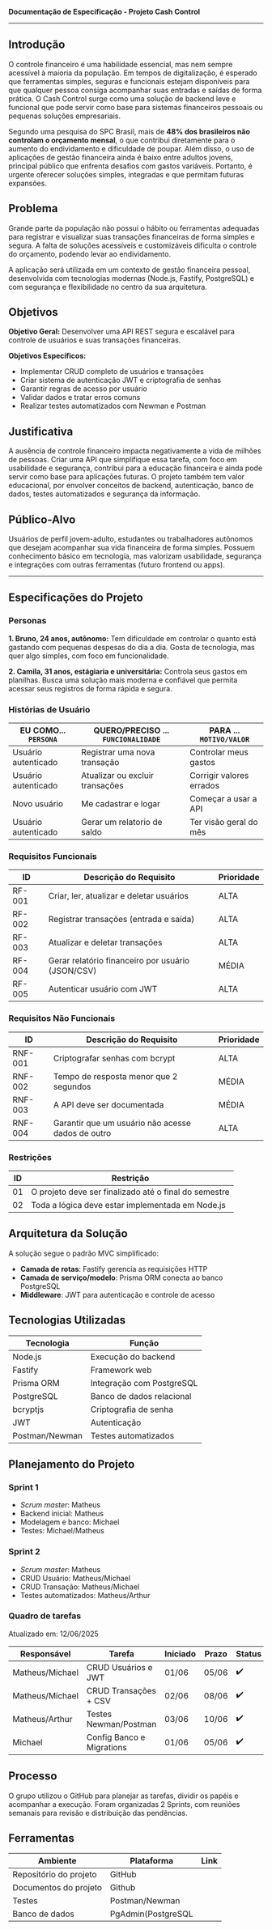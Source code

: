 **Documentação de Especificação - Projeto Cash Control**

---

## Introdução

O controle financeiro é uma habilidade essencial, mas nem sempre acessível à maioria da população. Em tempos de digitalização, é esperado que ferramentas simples, seguras e funcionais estejam disponíveis para que qualquer pessoa consiga acompanhar suas entradas e saídas de forma prática. O Cash Control surge como uma solução de backend leve e funcional que pode servir como base para sistemas financeiros pessoais ou pequenas soluções empresariais.

Segundo uma pesquisa do SPC Brasil, mais de **48% dos brasileiros não controlam o orçamento mensal**, o que contribui diretamente para o aumento do endividamento e dificuldade de poupar. Além disso, o uso de aplicações de gestão financeira ainda é baixo entre adultos jovens, principal público que enfrenta desafios com gastos variáveis. Portanto, é urgente oferecer soluções simples, integradas e que permitam futuras expansões.

## Problema

Grande parte da população não possui o hábito ou ferramentas adequadas para registrar e visualizar suas transações financeiras de forma simples e segura. A falta de soluções acessíveis e customizáveis dificulta o controle do orçamento, podendo levar ao endividamento.

A aplicação será utilizada em um contexto de gestão financeira pessoal, desenvolvida com tecnologias modernas (Node.js, Fastify, PostgreSQL) e com segurança e flexibilidade no centro da sua arquitetura.

## Objetivos

**Objetivo Geral:**
Desenvolver uma API REST segura e escalável para controle de usuários e suas transações financeiras.

**Objetivos Específicos:**
- Implementar CRUD completo de usuários e transações
- Criar sistema de autenticação JWT e criptografia de senhas
- Garantir regras de acesso por usuário
- Validar dados e tratar erros comuns
- Realizar testes automatizados com Newman e Postman

## Justificativa

A ausência de controle financeiro impacta negativamente a vida de milhões de pessoas. Criar uma API que simplifique essa tarefa, com foco em usabilidade e segurança, contribui para a educação financeira e ainda pode servir como base para aplicações futuras. O projeto também tem valor educacional, por envolver conceitos de backend, autenticação, banco de dados, testes automatizados e segurança da informação.

## Público-Alvo

Usuários de perfil jovem-adulto, estudantes ou trabalhadores autônomos que desejam acompanhar sua vida financeira de forma simples. Possuem conhecimento básico em tecnologia, mas valorizam usabilidade, segurança e integrações com outras ferramentas (futuro frontend ou apps).

---

## Especificações do Projeto

### Personas

**1. Bruno, 24 anos, autônomo:**
Tem dificuldade em controlar o quanto está gastando com pequenas despesas do dia a dia. Gosta de tecnologia, mas quer algo simples, com foco em funcionalidade.

**2. Camila, 31 anos, estágiaria e universitária:**
Controla seus gastos em planilhas. Busca uma solução mais moderna e confiável que permita acessar seus registros de forma rápida e segura.

### Histórias de Usuário

|EU COMO... `PERSONA`| QUERO/PRECISO ... `FUNCIONALIDADE` |PARA ... `MOTIVO/VALOR`|
|--------------------|------------------------------------|-------------------------|
|Usuário autenticado| Registrar uma nova transação       | Controlar meus gastos   |
|Usuário autenticado| Atualizar ou excluir transações     | Corrigir valores errados|
|Novo usuário       | Me cadastrar e logar               | Começar a usar a API    |
|Usuário autenticado| Gerar um relatorio de saldo        | Ter visão geral do mês   |

### Requisitos Funcionais

|ID    | Descrição do Requisito                            | Prioridade |
|------|-----------------------------------------------------|------------|
|RF-001| Criar, ler, atualizar e deletar usuários           | ALTA       |
|RF-002| Registrar transações (entrada e saída)            | ALTA       |
|RF-003| Atualizar e deletar transações                     | ALTA       |
|RF-004| Gerar relatório financeiro por usuário (JSON/CSV)  | MÉDIA      |
|RF-005| Autenticar usuário com JWT                         | ALTA       |

### Requisitos Não Funcionais

|ID     | Descrição do Requisito                              |Prioridade |
|--------|----------------------------------------------------|------------|
|RNF-001| Criptografar senhas com bcrypt                     | ALTA       |
|RNF-002| Tempo de resposta menor que 2 segundos             | MÉDIA      |
|RNF-003| A API deve ser documentada                         | MÉDIA      |
|RNF-004| Garantir que um usuário não acesse dados de outro  | ALTA       |

### Restrições

|ID| Restrição                                              |
|--|--------------------------------------------------------|
|01| O projeto deve ser finalizado até o final do semestre |
|02| Toda a lógica deve estar implementada em Node.js      |

## Arquitetura da Solução

A solução segue o padrão MVC simplificado:

- **Camada de rotas**: Fastify gerencia as requisições HTTP
- **Camada de serviço/modelo**: Prisma ORM conecta ao banco PostgreSQL
- **Middleware**: JWT para autenticação e controle de acesso

## Tecnologias Utilizadas

| Tecnologia    | Função                          |
|---------------|-----------------------------------|
| Node.js       | Execução do backend               |
| Fastify       | Framework web                     |
| Prisma ORM    | Integração com PostgreSQL         |
| PostgreSQL    | Banco de dados relacional         |
| bcryptjs      | Criptografia de senha             |
| JWT           | Autenticação                      |
| Postman/Newman| Testes automatizados              |

## Planejamento do Projeto

### Sprint 1
- _Scrum master_: Matheus
- Backend inicial: Matheus
- Modelagem e banco: Michael
- Testes: Michael/Matheus

### Sprint 2
- _Scrum master_: Matheus
- CRUD Usuário: Matheus/Michael
- CRUD Transação: Matheus/Michael
- Testes automatizados: Matheus/Arthur

### Quadro de tarefas

Atualizado em: 12/06/2025

| Responsável | Tarefa                       | Iniciado | Prazo     | Status | Terminado |
|-------------|------------------------------|----------|-----------|--------|-----------|
| Matheus/Michael     | CRUD Usuários e JWT         | 01/06    | 05/06     | ✔️     | 04/06     |
| Matheus/Michael     | CRUD Transações + CSV        | 02/06    | 08/06     | ✔️     | 08/06     |
| Matheus/Arthur      | Testes Newman/Postman       | 03/06    | 10/06     | ✔️     | 09/06     |
| Michael             | Config Banco e Migrations    | 01/06    | 05/06     | ✔️     | 04/06     |

## Processo

O grupo utilizou o GitHub para planejar as tarefas, dividir os papéis e acompanhar a execução. Foram organizadas 2 Sprints, com reuniões semanais para revisão e distribuição das pendências.

## Ferramentas

| Ambiente                    | Plataforma    | Link                             |
|-----------------------------|---------------|----------------------------------|
| Repositório do projeto      | GitHub        |                                  |
| Documentos do projeto       | Github        |                                  |
| Testes                      | Postman/Newman|                                  |
| Banco de dados              | PgAdmin(PostgreSQL|                              |

